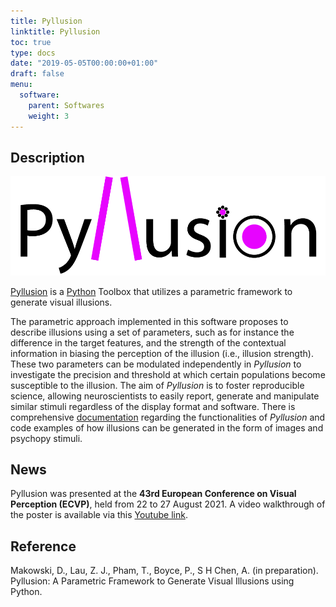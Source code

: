 ```yaml
---
title: Pyllusion
linktitle: Pyllusion
toc: true
type: docs
date: "2019-05-05T00:00:00+01:00"
draft: false
menu:
  software:
    parent: Softwares
    weight: 3
---
```


## Description

![png](/software/pyllusion.png)

[Pyllusion](https://github.com/RealityBending/Pyllusion) is a [Python](https://www.python.org/) Toolbox that utilizes a parametric framework to generate visual illusions.

The parametric approach implemented in this software proposes to describe illusions using a set of parameters, such as for instance the difference in the target features, and the strength of the contextual information in biasing the perception of the illusion (i.e., illusion strength). These two parameters can be modulated independently in *Pyllusion* to investigate the precision and threshold at which certain populations become susceptible to the illusion. The aim of *Pyllusion* is to foster reproducible science, allowing neuroscientists to easily report, generate and manipulate similar stimuli regardless of the display format and software. There is comprehensive [documentation](https://realitybending.github.io/Pyllusion/) regarding the functionalities of *Pyllusion* and code examples of how illusions can be generated in the form of images and psychopy stimuli.

## News

Pyllusion was presented at the **43rd European Conference on Visual Perception (ECVP)**, held from 22 to 27 August 2021. A video walkthrough of the poster is available via this [Youtube link](https://www.youtube.com/watch?v=uptP_NxEHaM).

## Reference

Makowski, D., Lau, Z. J., Pham, T., Boyce, P., S H Chen, A. (in preparation). Pyllusion: A Parametric Framework to Generate Visual Illusions using Python. 

